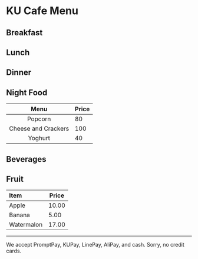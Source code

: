 # KU Cafe Menu


## Breakfast




## Lunch 
    

## Dinner


## Night Food
| Menu| Price |
|  :---:         |   :---    | 
| Popcorn | 80 | 
| Cheese and Crackers | 100 |
| Yoghurt | 40 |

## Beverages


## Fruit

| Item                | Price |
|:-------------------------|----------|
| Apple               | 10.00    |
| Banana             | 5.00       |
| Watermalon              | 17.00       |


---

We accept PromptPay, KUPay, LinePay, AliPay, and cash. Sorry, no credit cards.

